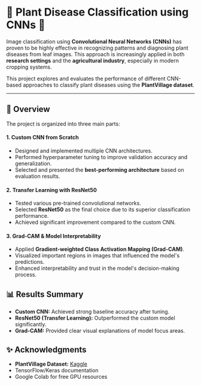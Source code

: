# 🌿 Plant Disease Classification using CNNs 🌿

Image classification using **Convolutional Neural Networks (CNNs)** has proven to be highly effective in recognizing patterns and diagnosing plant diseases from leaf images. This approach is increasingly applied in both **research settings** and the **agricultural industry**, especially in modern cropping systems.

This project explores and evaluates the performance of different CNN-based approaches to classify plant diseases using the **PlantVillage dataset**.

---

## 📌 Overview

The project is organized into three main parts:

#### 1. **Custom CNN from Scratch**
- Designed and implemented multiple CNN architectures.
- Performed hyperparameter tuning to improve validation accuracy and generalization.
- Selected and presented the **best-performing architecture** based on evaluation results.

#### 2. **Transfer Learning with ResNet50**
- Tested various pre-trained convolutional networks.
- Selected **ResNet50** as the final choice due to its superior classification performance.
- Achieved significant improvement compared to the custom CNN.

#### 3. **Grad-CAM & Model Interpretability**
- Applied **Gradient-weighted Class Activation Mapping (Grad-CAM)**.
- Visualized important regions in images that influenced the model's predictions.
- Enhanced interpretability and trust in the model's decision-making process.


## 📊 Results Summary

- **Custom CNN:** Achieved strong baseline accuracy after tuning.
- **ResNet50 (Transfer Learning):** Outperformed the custom model significantly.
- **Grad-CAM:** Provided clear visual explanations of model focus areas.


## ✨ Acknowledgments

- **PlantVillage Dataset:** [Kaggle](https://www.kaggle.com/datasets/abdallahalidev/plantvillage-dataset)
- TensorFlow/Keras documentation
- Google Colab for free GPU resources
